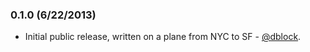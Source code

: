 ### 0.1.0 (6/22/2013)

* Initial public release, written on a plane from NYC to SF - [@dblock](https://github.com/dblock).
